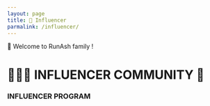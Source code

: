 ```yaml
--- 
layout: page 
title: 🙋 Influencer 
parmalink: /influencer/ 
--- 
```

👏 Welcome to RunAsh family !
# 🧑‍🤝‍🧑 INFLUENCER COMMUNITY 👫
### INFLUENCER PROGRAM
